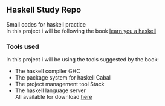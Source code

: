 ## Haskell Study Repo
Small codes for haskell practice\
In this project i will be following the book [learn you a haskell](http://www.learnyouahaskell.com)

### Tools used
In this project i will be using the tools suggested by the book:
* The haskell compiler GHC
* The package system for haskell Cabal
* The project management tool Stack
* The haskell language server\
All available for download [here](https://www.haskell.org/downloads/)
